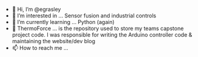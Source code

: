 - 👋 Hi, I’m @egrasley
- 👀 I’m interested in ... Sensor fusion and industrial controls
- 🌱 I’m currently learning ... Python (again)
- 💞️ ThermoForce ... is the repository used to store my teams capstone project code. I was responsible for writing the Arduino controller code & maintaining the website/dev blog
- 📫 How to reach me ...

<!---
egrasley/egrasley is a ✨ special ✨ repository because its `README.md` (this file) appears on your GitHub profile.
You can click the Preview link to take a look at your changes.
--->
